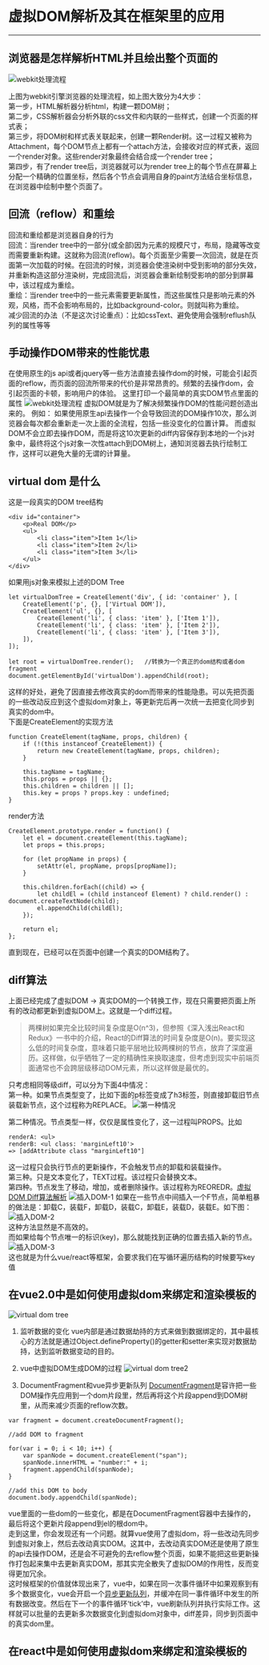# 虚拟DOM解析及其在框架里的应用

------
## 浏览器是怎样解析HTML并且绘出整个页面的
![webkit处理流程](https://upload-images.jianshu.io/upload_images/1959053-7c24fdb60936bd96.jpg?imageMogr2/auto-orient/strip%7CimageView2/2/w/636/format/webp)

上图为webkit引擎浏览器的处理流程，如上图大致分为4大步：<br />
第一步，HTML解析器分析html，构建一颗DOM树；<br />
第二步，CSS解析器会分析外联的css文件和内联的一些样式，创建一个页面的样式表；<br />
第三步，将DOM树和样式表关联起来，创建一颗Render树。这一过程又被称为Attachment，每个DOM节点上都有一个attach方法，会接收对应的样式表，返回一个render对象。这些render对象最终会结合成一个render tree；<br />
第四步，有了render tree后，浏览器就可以为render tree上的每个节点在屏幕上分配一个精确的位置坐标，然后各个节点会调用自身的paint方法结合坐标信息，在浏览器中绘制中整个页面了。<br />
## 回流（reflow）和重绘
回流和重绘都是浏览器自身的行为<br />
回流：当render tree中的一部分(或全部)因为元素的规模尺寸，布局，隐藏等改变而需要重新构建。这就称为回流(reflow)。每个页面至少需要一次回流，就是在页面第一次加载的时候。在回流的时候，浏览器会使渲染树中受到影响的部分失效，并重新构造这部分渲染树，完成回流后，浏览器会重新绘制受影响的部分到屏幕中，该过程成为重绘。<br />
重绘：当render tree中的一些元素需要更新属性，而这些属性只是影响元素的外观，风格，而不会影响布局的，比如background-color。则就叫称为重绘。<br />
减少回流的办法（不是这次讨论重点）：比如cssText、避免使用会强制reflush队列的属性等等
## 手动操作DOM带来的性能忧患
在使用原生的js api或者jquery等一些方法直接去操作dom的时候，可能会引起页面的reflow，而页面的回流所带来的代价是非常昂贵的。频繁的去操作dom，会引起页面的卡顿，影响用户的体验。
这里打印一个最简单的真实DOM节点里面的属性
![webkit处理流程](https://upload-images.jianshu.io/upload_images/1959053-409c2c86d78baa71.png?imageMogr2/auto-orient/strip%7CimageView2/2/w/1000/format/webp)
虚拟DOM就是为了解决频繁操作DOM的性能问题创造出来的。
例如：
如果使用原生api去操作一个会导致回流的DOM操作10次，那么浏览器会每次都会重新走一次上面的全流程，包括一些没变化的位置计算。
而虚拟DOM不会立即去操作DOM，而是将这10次更新的diff内容保存到本地的一个js对象中，最终将这个js对象一次性attach到DOM树上，通知浏览器去执行绘制工作，这样可以避免大量的无谓的计算量。
## virtual dom 是什么
这是一段真实的DOM tree结构
```
<div id="container">
    <p>Real DOM</p>
    <ul>
        <li class="item">Item 1</li>
        <li class="item">Item 2</li>
        <li class="item">Item 3</li>
    </ul>
</div>
```
如果用js对象来模拟上述的DOM Tree
```
let virtualDomTree = CreateElement('div', { id: 'container' }, [
    CreateElement('p', {}, ['Virtual DOM']),
    CreateElement('ul', {}, [
        CreateElement('li', { class: 'item' }, ['Item 1']),
        CreateElement('li', { class: 'item' }, ['Item 2']),
        CreateElement('li', { class: 'item' }, ['Item 3']),
    ]),
]);

let root = virtualDomTree.render();   //转换为一个真正的dom结构或者dom fragment
document.getElementById('virtualDom').appendChild(root);
```
这样的好处，避免了因直接去修改真实的dom而带来的性能隐患。可以先把页面的一些改动反应到这个虚拟dom对象上，等更新完后再一次统一去把变化同步到真实的dom中。<br />
下面是CreateElement的实现方法
```
function CreateElement(tagName, props, children) {
    if (!(this instanceof CreateElement)) {
        return new CreateElement(tagName, props, children);
    }

    this.tagName = tagName;
    this.props = props || {};
    this.children = children || [];
    this.key = props ? props.key : undefined;
}
```
render方法
```
CreateElement.prototype.render = function() {
    let el = document.createElement(this.tagName);
    let props = this.props;

    for (let propName in props) {
        setAttr(el, propName, props[propName]);
    }

    this.children.forEach((child) => {
        let childEl = (child instanceof Element) ? child.render() : document.createTextNode(child);
        el.appendChild(childEl);
    });

    return el;
};
```
直到现在，已经可以在页面中创建一个真实的DOM结构了。

## diff算法
上面已经完成了虚拟DOM -> 真实DOM的一个转换工作，现在只需要把页面上所有的改动都更新到虚拟DOM上。这就是一个diff过程。
>两棵树如果完全比较时间复杂度是O(n^3)，但参照《深入浅出React和Redux》一书中的介绍，React的Diff算法的时间复杂度是O(n)。要实现这么低的时间复杂度，意味着只能平层地比较两棵树的节点，放弃了深度遍历。这样做，似乎牺牲了一定的精确性来换取速度，但考虑到现实中前端页面通常也不会跨层级移动DOM元素，所以这样做是最优的。

只考虑相同等级diff，可以分为下面4中情况：<br />
第一种。如果节点类型变了，比如下面的p标签变成了h3标签，则直接卸载旧节点装载新节点，这个过程称为REPLACE。
![第一种情况](https://upload-images.jianshu.io/upload_images/1959053-fd068c191a95ea82.png?imageMogr2/auto-orient/strip%7CimageView2/2/w/1000/format/webp)

第二种情况。节点类型一样，仅仅是属性变化了，这一过程叫PROPS。比如
```
renderA: <ul>
renderB: <ul class: 'marginLeft10'>
=> [addAttribute class "marginLeft10"]
```
这一过程只会执行节点的更新操作，不会触发节点的卸载和装载操作。<br/>
第三种。只是文本变化了，TEXT过程。该过程只会替换文本。<br/>
第四种。节点发生了移动，增加，或者删除操作。该过程称为REOREDR。[虚拟DOM Diff算法解析](http://www.infoq.com/cn/articles/react-dom-diff)
![插入DOM-1](https://upload-images.jianshu.io/upload_images/1959053-b592d77d1cc244e1.png?imageMogr2/auto-orient/strip%7CimageView2/2/w/1000/format/webp)
如果在一些节点中间插入一个F节点，简单粗暴的做法是：卸载C，装载F，卸载D，装载C，卸载E，装载D，装载E。如下图：
![插入DOM-2](https://res.infoq.com/articles/react-dom-diff/zh/resources/0909005.png)<br />
这种方法显然是不高效的。<br/>
而如果给每个节点唯一的标识(key)，那么就能找到正确的位置去插入新的节点。
![插入DOM-3](https://res.infoq.com/articles/react-dom-diff/zh/resources/0909006.png)<br />
这也就是为什么vue/react等框架，会要求我们在写循环遍历结构的时候要写key值
## 在vue2.0中是如何使用虚拟dom来绑定和渲染模板的
![virtual dom tree](https://img-blog.csdn.net/20180423112253119?watermark/2/text/aHR0cHM6Ly9ibG9nLmNzZG4ubmV0L0ZvcmV2ZXIyMDEyOTU=/font/5a6L5L2T/fontsize/400/fill/I0JBQkFCMA==/dissolve/70)<br />

1. 监听数据的变化
vue内部是通过数据劫持的方式来做到数据绑定的，其中最核心的方法就是通过Object.defineProperty()的getter和setter来实现对数据劫持，达到监听数据变动的目的。

2. vue中虚拟DOM生成DOM的过程
![virtual dom tree2](https://img-blog.csdn.net/20180423112303728?watermark/2/text/aHR0cHM6Ly9ibG9nLmNzZG4ubmV0L0ZvcmV2ZXIyMDEyOTU=/font/5a6L5L2T/fontsize/400/fill/I0JBQkFCMA==/dissolve/70)<br />

3. DocumentFragment和vue异步更新队列
[DocumentFragment](https://developer.mozilla.org/zh-CN/docs/Web/API/DocumentFragment)是容许把一些DOM操作先应用到一个dom片段里，然后再将这个片段append到DOM树里，从而来减少页面的reflow次数。
```
var fragment = document.createDocumentFragment();

//add DOM to fragment

for(var i = 0; i < 10; i++) {
    var spanNode = document.createElement("span");
    spanNode.innerHTML = "number:" + i;
    fragment.appendChild(spanNode);
}

//add this DOM to body
document.body.appendChild(spanNode);
```
vue里面的一些dom的一些变化，都是在DocumentFragment容器中去操作的，最后将这个更新片段append到el的根dom中。<br/>
走到这里，你会发现还有一个问题。就算vue使用了虚拟dom，将一些改动先同步到虚拟对象上，然后去改动真实DOM。这其中，去改动真实DOM还是使用了原生的api去操作DOM，还是会不可避免的去reflow整个页面，如果不能把这些更新操作打包起来集中去更新真实DOM，那其实完全散失了虚拟DOM的作用性，反而变得更加冗余。<br/>
这时候框架的价值就体现出来了，vue中，如果在同一次事件循环中如果观察到有多个数据变化，vue会开启一个[异步更新队列](https://cn.vuejs.org/v2/guide/reactivity.html)，并缓冲在同一事件循环中发生的所有数据改变。然后在下一个的事件循环‘tick’中，vue刷新队列并执行实际工作。这样就可以批量的去更新多次数据变化到虚拟dom对象中，diff差异，同步到页面中的真实dom里。
## 在react中是如何使用虚拟dom来绑定和渲染模板的


















